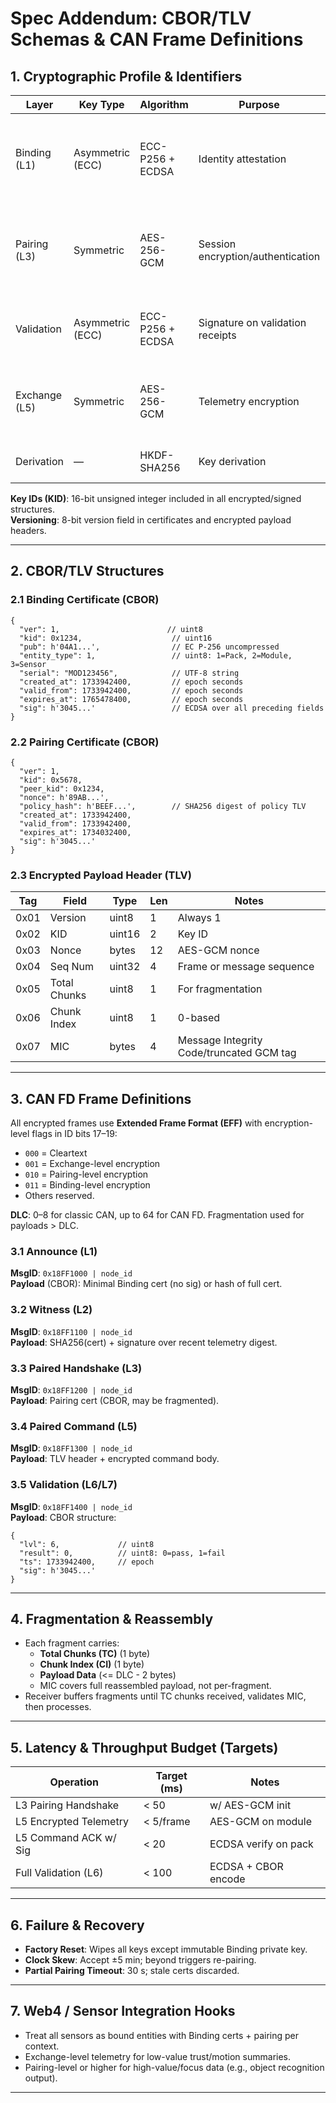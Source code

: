 # Spec Addendum: CBOR/TLV Schemas & CAN Frame Definitions

## 1. Cryptographic Profile & Identifiers
| Layer         | Key Type          | Algorithm         | Purpose                          | Notes |
|---------------|------------------|-------------------|-----------------------------------|-------|
| Binding (L1)  | Asymmetric (ECC) | ECC-P256 + ECDSA  | Identity attestation              | Private key on Pack Controller, public in Binding Certificate |
| Pairing (L3)  | Symmetric        | AES-256-GCM       | Session encryption/authentication | Key derived from Binding keys via HKDF-SHA256 |
| Validation    | Asymmetric (ECC) | ECC-P256 + ECDSA  | Signature on validation receipts  | May be same keypair as Binding or separate |
| Exchange (L5) | Symmetric        | AES-256-GCM       | Telemetry encryption              | Key derived from pairing key via HKDF |
| Derivation    | —                | HKDF-SHA256       | Key derivation                    | Labeled inputs per context |

**Key IDs (KID)**: 16-bit unsigned integer included in all encrypted/signed structures.  
**Versioning**: 8-bit version field in certificates and encrypted payload headers.

---

## 2. CBOR/TLV Structures

### 2.1 Binding Certificate (CBOR)
```cbor
{
  "ver": 1,                        // uint8
  "kid": 0x1234,                    // uint16
  "pub": h'04A1...',                // EC P-256 uncompressed
  "entity_type": 1,                 // uint8: 1=Pack, 2=Module, 3=Sensor
  "serial": "MOD123456",            // UTF-8 string
  "created_at": 1733942400,         // epoch seconds
  "valid_from": 1733942400,         // epoch seconds
  "expires_at": 1765478400,         // epoch seconds
  "sig": h'3045...'                 // ECDSA over all preceding fields
}
```

### 2.2 Pairing Certificate (CBOR)
```cbor
{
  "ver": 1,
  "kid": 0x5678,
  "peer_kid": 0x1234,
  "nonce": h'89AB...',
  "policy_hash": h'BEEF...',        // SHA256 digest of policy TLV
  "created_at": 1733942400,
  "valid_from": 1733942400,
  "expires_at": 1734032400,
  "sig": h'3045...'
}
```

### 2.3 Encrypted Payload Header (TLV)
| Tag | Field          | Type   | Len | Notes |
|-----|---------------|--------|-----|-------|
| 0x01| Version        | uint8  | 1   | Always 1 |
| 0x02| KID            | uint16 | 2   | Key ID |
| 0x03| Nonce          | bytes  | 12  | AES-GCM nonce |
| 0x04| Seq Num        | uint32 | 4   | Frame or message sequence |
| 0x05| Total Chunks   | uint8  | 1   | For fragmentation |
| 0x06| Chunk Index    | uint8  | 1   | 0-based |
| 0x07| MIC            | bytes  | 4   | Message Integrity Code/truncated GCM tag |

---

## 3. CAN FD Frame Definitions

All encrypted frames use **Extended Frame Format (EFF)** with encryption-level flags in ID bits 17–19:  
- `000` = Cleartext  
- `001` = Exchange-level encryption  
- `010` = Pairing-level encryption  
- `011` = Binding-level encryption  
- Others reserved.

**DLC**: 0–8 for classic CAN, up to 64 for CAN FD. Fragmentation used for payloads > DLC.

### 3.1 Announce (L1)
**MsgID**: `0x18FF1000 | node_id`  
**Payload** (CBOR): Minimal Binding cert (no sig) or hash of full cert.

### 3.2 Witness (L2)
**MsgID**: `0x18FF1100 | node_id`  
**Payload**: SHA256(cert) + signature over recent telemetry digest.

### 3.3 Paired Handshake (L3)
**MsgID**: `0x18FF1200 | node_id`  
**Payload**: Pairing cert (CBOR, may be fragmented).

### 3.4 Paired Command (L5)
**MsgID**: `0x18FF1300 | node_id`  
**Payload**: TLV header + encrypted command body.

### 3.5 Validation (L6/L7)
**MsgID**: `0x18FF1400 | node_id`  
**Payload**: CBOR structure:
```cbor
{
  "lvl": 6,             // uint8
  "result": 0,          // uint8: 0=pass, 1=fail
  "ts": 1733942400,     // epoch
  "sig": h'3045...'
}
```

---

## 4. Fragmentation & Reassembly
- Each fragment carries:
  - **Total Chunks (TC)** (1 byte)
  - **Chunk Index (CI)** (1 byte)
  - **Payload Data** (<= DLC - 2 bytes)
  - MIC covers full reassembled payload, not per-fragment.
- Receiver buffers fragments until TC chunks received, validates MIC, then processes.

---

## 5. Latency & Throughput Budget (Targets)
| Operation                  | Target (ms) | Notes |
|----------------------------|-------------|-------|
| L3 Pairing Handshake       | < 50        | w/ AES-GCM init |
| L5 Encrypted Telemetry     | < 5/frame   | AES-GCM on module |
| L5 Command ACK w/ Sig      | < 20        | ECDSA verify on pack |
| Full Validation (L6)       | < 100       | ECDSA + CBOR encode |

---

## 6. Failure & Recovery
- **Factory Reset**: Wipes all keys except immutable Binding private key.
- **Clock Skew**: Accept ±5 min; beyond triggers re-pairing.
- **Partial Pairing Timeout**: 30 s; stale certs discarded.

---

## 7. Web4 / Sensor Integration Hooks
- Treat all sensors as bound entities with Binding certs + pairing per context.
- Exchange-level telemetry for low-value trust/motion summaries.
- Pairing-level or higher for high-value/focus data (e.g., object recognition output).

---
